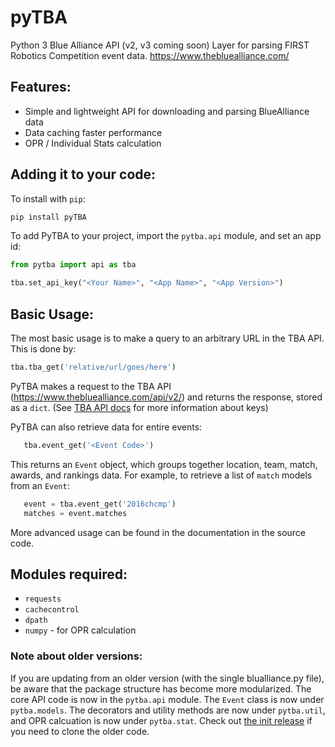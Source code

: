 # pyTBA
Python 3 Blue Alliance API (v2, v3 coming soon) Layer for parsing FIRST Robotics Competition event data.
https://www.thebluealliance.com/

## Features:
* Simple and lightweight API for downloading and parsing BlueAlliance data
* Data caching faster performance
* OPR / Individual Stats calculation

## Adding it to your code:
To install with `pip`:
```bash
pip install pyTBA
```

To add PyTBA to your project, import the `pytba.api` module, and set an app id:

```python
from pytba import api as tba

tba.set_api_key("<Your Name>", "<App Name>", "<App Version>")
```
## Basic Usage:
The most basic usage is to make a query to an arbitrary URL in the TBA API.
 This is done by:
 ```python
 tba.tba_get('relative/url/goes/here')
 ```
 PyTBA makes a request to the TBA API (https://www.thebluealliance.com/api/v2/)
  and returns the response, stored as a `dict`. (See [TBA API docs](https://www.thebluealliance.com/apidocs) for more information about keys)
 
 PyTBA can also retrieve data for entire events:
 ```python
    tba.event_get('<Event Code>')
 ```
 This returns an `Event` object, which groups together location, team, match, awards, and rankings data.
 For example, to retrieve a list of `match` models from an `Event`:
 ```python
    event = tba.event_get('2016chcmp')
    matches = event.matches
 ```
 
 More advanced usage can be found in the documentation in the source code.
  
## Modules required:
* `requests`
* `cachecontrol`
* `dpath`
* `numpy` - for OPR calculation
  
### Note about older versions:
If you are updating from an older version (with the single blualliance.py file), be aware that the package structure has become more modularized. The core API code is now in the `pytba.api` module. The `Event` class is now under `pytba.models`. The decorators and utility methods are now under `pytba.util`, and OPR calcuation is now under `pytba.stat`. Check out [the init release](https://github.com/Thing342/pyTBA/releases/tag/init) if you need to clone the older code.

